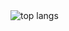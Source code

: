 
<img align="center" src="https://github-readme-stats.vercel.app/api/top-langs?username=elmuratovich&show_icons=true&locale=en&layout=compact" alt="top langs" />
